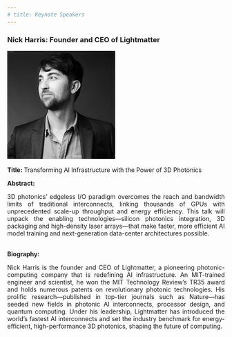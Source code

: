 ```yaml
---
# title: Keynote Speakers
---
```


### Nick Harris: Founder and CEO of Lightmatter

<img src="/assets/img/Nick_lightmatter.jpeg">

**Title:** Transforming AI Infrastructure with the Power of 3D Photonics

**Abstract:** 
<div style="text-align: justify; text-indent: 0em;">
3D photonics’ edgeless I/O paradigm overcomes the reach and bandwidth limits of traditional interconnects, linking thousands of GPUs with unprecedented scale-up throughput and energy efficiency. This talk will unpack the enabling technologies—silicon photonics integration, 3D packaging and high-density laser arrays—that make faster, more efficient AI model training and next-generation data-center architectures possible.
</div>
<br>

**Biography:** 
<div style="text-align: justify; text-indent: 0em;">
Nick Harris is the founder and CEO of Lightmatter, a pioneering photonic-computing company that is redefining AI infrastructure. An MIT-trained engineer and scientist, he won the MIT Technology Review’s TR35 award and holds numerous patents on revolutionary photonic technologies. His prolific research—published in top-tier journals such as Nature—has seeded new fields in photonic AI interconnects, processor design, and quantum computing. Under his leadership, Lightmatter has introduced the world’s fastest AI interconnects and set the industry benchmark for energy-efficient, high-performance 3D photonics, shaping the future of computing.
</div>
